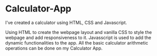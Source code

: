 # Calculator-App
I've created a calculator using HTML, CSS and Javascript.

Using HTML to create the webpage layout and vanilla CSS to style the webpage and add responsiveness to it. Javasscript is used to add the dynamic functionalities to the app. All the basic calculator arithmetic operations can be done on my Calculator App.
